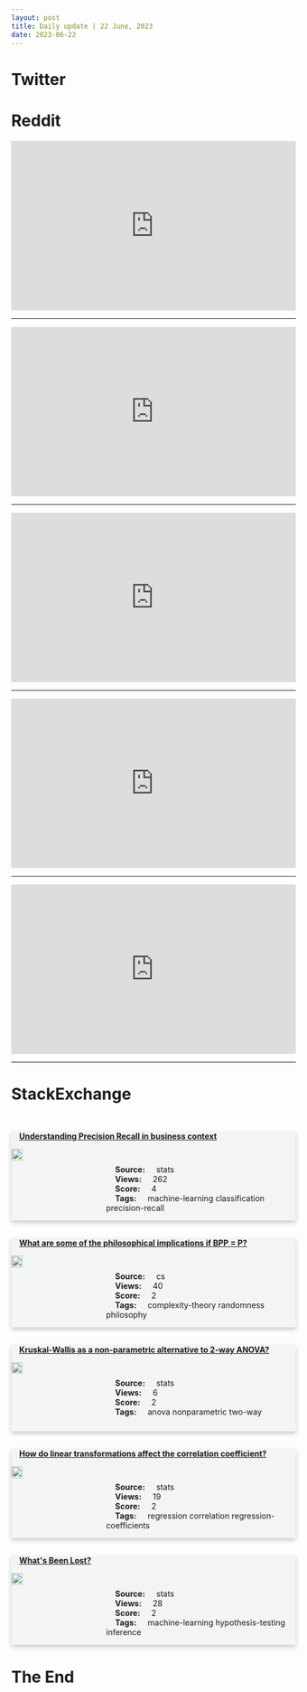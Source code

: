 ```yaml
---
layout: post
title: Daily update | 22 June, 2023
date: 2023-06-22
---
```


<script async src="https://platform.twitter.com/widgets.js" charset="utf-8"></script>


<script src='https://storage.ko-fi.com/cdn/scripts/overlay-widget.js'></script>
<script>
  kofiWidgetOverlay.draw('themldojo', {
    'type': 'floating-chat',
    'floating-chat.donateButton.text': 'Support me',
    'floating-chat.donateButton.background-color': '#f45d22',
    'floating-chat.donateButton.text-color': '#fff'
  });
</script>

# Twitter 

<blockquote class="twitter-tweet"><a href="https://twitter.com/swapnakpanda/status/1671494679035035650"></a></blockquote>

<blockquote class="twitter-tweet"><a href="https://twitter.com/SawyerMerritt/status/1671628577941356544"></a></blockquote>

<blockquote class="twitter-tweet"><a href="https://twitter.com/TexasLindsay_/status/1671593139331555348"></a></blockquote>

<blockquote class="twitter-tweet"><a href="https://twitter.com/BJP4India/status/1671447800046063622"></a></blockquote>

<blockquote class="twitter-tweet"><a href="https://twitter.com/lavern_spicer/status/1671490965515776001"></a></blockquote>

<blockquote class="twitter-tweet"><a href="https://twitter.com/karpathy/status/1671587087542530049"></a></blockquote>

<blockquote class="twitter-tweet"><a href="https://twitter.com/GoogleAI/status/1671548905094348814"></a></blockquote>

<blockquote class="twitter-tweet"><a href="https://twitter.com/MetaAI/status/1671564467291959296"></a></blockquote>

<blockquote class="twitter-tweet"><a href="https://twitter.com/DeepMind/status/1671510453497864193"></a></blockquote>

<blockquote class="twitter-tweet"><a href="https://twitter.com/GoogleAI/status/1671575624429998083"></a></blockquote>

# Reddit 

<iframe id="reddit-embed" src="https://www.redditmedia.com/r/datascience/comments/14f6g5p/i_would_have_benefited_more_with_an_mba_than_a_ms?ref_source=embed&amp;ref=share&amp;embed=true" sandbox="allow-scripts allow-same-origin allow-popups" style="border: none;" height="300" width="100%" scrolling="yes"></iframe>
<hr style="width:100%;text-align:left;margin-left:0">
<iframe id="reddit-embed" src="https://www.redditmedia.com/r/datascience/comments/14fgpm7/i_feel_like_a_fraud?ref_source=embed&amp;ref=share&amp;embed=true" sandbox="allow-scripts allow-same-origin allow-popups" style="border: none;" height="300" width="100%" scrolling="yes"></iframe>
<hr style="width:100%;text-align:left;margin-left:0">
<iframe id="reddit-embed" src="https://www.redditmedia.com/r/dataengineering/comments/14f0msx/best_user_requirement?ref_source=embed&amp;ref=share&amp;embed=true" sandbox="allow-scripts allow-same-origin allow-popups" style="border: none;" height="300" width="100%" scrolling="yes"></iframe>
<hr style="width:100%;text-align:left;margin-left:0">
<iframe id="reddit-embed" src="https://www.redditmedia.com/r/dataengineering/comments/14f73gz/pycon_de_pydata_berlin_2023_playlist?ref_source=embed&amp;ref=share&amp;embed=true" sandbox="allow-scripts allow-same-origin allow-popups" style="border: none;" height="300" width="100%" scrolling="yes"></iframe>
<hr style="width:100%;text-align:left;margin-left:0">
<iframe id="reddit-embed" src="https://www.redditmedia.com/r/datascience/comments/14fcluh/do_you_like_your_job?ref_source=embed&amp;ref=share&amp;embed=true" sandbox="allow-scripts allow-same-origin allow-popups" style="border: none;" height="300" width="100%" scrolling="yes"></iframe>
<hr style="width:100%;text-align:left;margin-left:0">

<style>
.card {
box-shadow: 0 4px 8px 0 rgba(0,0,0,0.2);
transition: 0.3s;
width: 100%;
background-color: #F3F4F4;
}
p{
    margin-left:  3em;
    padding-top: 1em;
}
.part2{
    display: grid;
    grid-template-columns: 1fr 3fr;
}
h4{
    margin: 1em;
}

.card:hover {
box-shadow: 0 8px 16px 0 rgba(0,0,0,0.2);
}
b {
padding: 2px 16px;
}
</style>
  
# StackExchange 


  <br>
  <div class="card">
  <h4><a href='https://stats.stackexchange.com/questions/619316/understanding-precision-recall-in-business-context'>Understanding Precision Recall in business context</a></h4> 
  <div class="part2">
      <img src="https://cdn.sstatic.net/Sites/stats/Img/apple-touch-icon@2.png?v=344f57aa10cc" alt="Img missing!" style="width:40%">
      <p><b>Source:</b> stats<br><b>Views:</b> 262<br><b>Score:</b> 4<br><b>Tags:</b> <span class="badge badge-dark">machine-learning</span> <span class="badge badge-dark">classification</span> <span class="badge badge-dark">precision-recall</span></p> 
  </div>
  </div>
      
  <br>
  <div class="card">
  <h4><a href='https://cs.stackexchange.com/questions/160789/what-are-some-of-the-philosophical-implications-if-bpp-p'>What are some of the philosophical implications if BPP = P?</a></h4> 
  <div class="part2">
      <img src="https://cdn.sstatic.net/Sites/cs/Img/apple-touch-icon@2.png?v=324a3e0c2b03" alt="Img missing!" style="width:40%">
      <p><b>Source:</b> cs<br><b>Views:</b> 40<br><b>Score:</b> 2<br><b>Tags:</b> <span class="badge badge-dark">complexity-theory</span> <span class="badge badge-dark">randomness</span> <span class="badge badge-dark">philosophy</span></p> 
  </div>
  </div>
      
  <br>
  <div class="card">
  <h4><a href='https://stats.stackexchange.com/questions/619413/kruskal-wallis-as-a-non-parametric-alternative-to-2-way-anova'>Kruskal-Wallis as a non-parametric alternative to 2-way ANOVA?</a></h4> 
  <div class="part2">
      <img src="https://cdn.sstatic.net/Sites/stats/Img/apple-touch-icon@2.png?v=344f57aa10cc" alt="Img missing!" style="width:40%">
      <p><b>Source:</b> stats<br><b>Views:</b> 6<br><b>Score:</b> 2<br><b>Tags:</b> <span class="badge badge-dark">anova</span> <span class="badge badge-dark">nonparametric</span> <span class="badge badge-dark">two-way</span></p> 
  </div>
  </div>
      
  <br>
  <div class="card">
  <h4><a href='https://stats.stackexchange.com/questions/619407/how-do-linear-transformations-affect-the-correlation-coefficient'>How do linear transformations affect the correlation coefficient?</a></h4> 
  <div class="part2">
      <img src="https://cdn.sstatic.net/Sites/stats/Img/apple-touch-icon@2.png?v=344f57aa10cc" alt="Img missing!" style="width:40%">
      <p><b>Source:</b> stats<br><b>Views:</b> 19<br><b>Score:</b> 2<br><b>Tags:</b> <span class="badge badge-dark">regression</span> <span class="badge badge-dark">correlation</span> <span class="badge badge-dark">regression-coefficients</span></p> 
  </div>
  </div>
      
  <br>
  <div class="card">
  <h4><a href='https://stats.stackexchange.com/questions/619358/whats-been-lost'>What&#39;s Been Lost?</a></h4> 
  <div class="part2">
      <img src="https://cdn.sstatic.net/Sites/stats/Img/apple-touch-icon@2.png?v=344f57aa10cc" alt="Img missing!" style="width:40%">
      <p><b>Source:</b> stats<br><b>Views:</b> 28<br><b>Score:</b> 2<br><b>Tags:</b> <span class="badge badge-dark">machine-learning</span> <span class="badge badge-dark">hypothesis-testing</span> <span class="badge badge-dark">inference</span></p> 
  </div>
  </div>
      
# The End